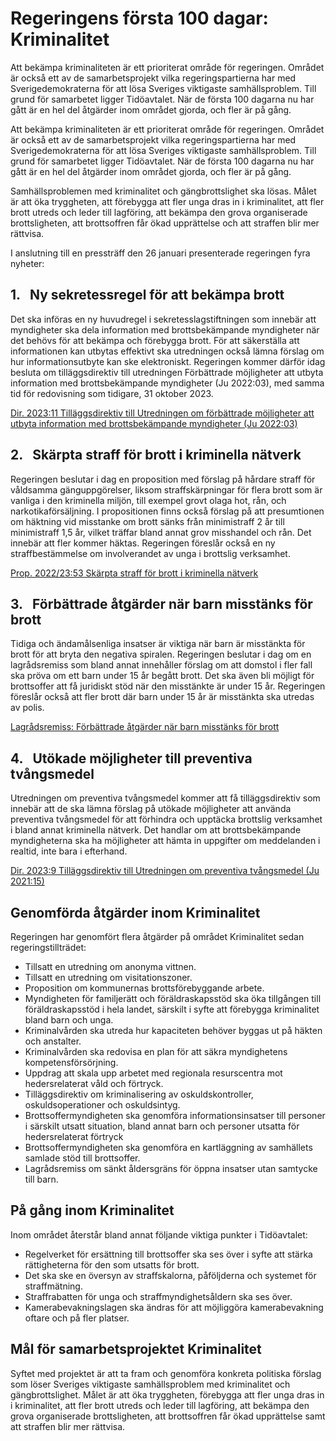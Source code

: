# Regeringens första 100 dagar: Kriminalitet

Att bekämpa kriminaliteten är ett prioriterat område för regeringen. Området är också ett av de samarbetsprojekt vilka regeringspartierna har med Sverigedemokraterna för att lösa Sveriges viktigaste samhällsproblem. Till grund för samarbetet ligger Tidöavtalet. När de första 100 dagarna nu har gått är en hel del åtgärder inom området gjorda, och fler är på gång.

Att bekämpa kriminaliteten är ett prioriterat område för regeringen. Området är också ett av de samarbetsprojekt vilka regeringspartierna har med Sverigedemokraterna för att lösa Sveriges viktigaste samhällsproblem. Till grund för samarbetet ligger Tidöavtalet. När de första 100 dagarna nu har gått är en hel del åtgärder inom området gjorda, och fler är på gång.

Samhällsproblemen med kriminalitet och gängbrottslighet ska lösas. Målet är att öka tryggheten, att förebygga att fler unga dras in i kriminalitet, att fler brott utreds och leder till lagföring, att bekämpa den grova organiserade brottsligheten, att brottsoffren får ökad upprättelse och att straffen blir mer rättvisa.

I anslutning till en pressträff den 26 januari presenterade regeringen fyra nyheter:

## 1.   Ny sekretessregel för att bekämpa brott

Det ska införas en ny huvudregel i sekretesslagstiftningen som innebär att myndigheter ska dela information med brottsbekämpande myndigheter när det behövs för att bekämpa och förebygga brott. För att säkerställa att informationen kan utbytas effektivt ska utredningen också lämna förslag om hur informationsutbyte kan ske elektroniskt. Regeringen kommer därför idag besluta om tilläggsdirektiv till utredningen Förbättrade möjligheter att utbyta information med brottsbekämpande myndigheter (Ju 2022:03), med samma tid för redovisning som tidigare, 31 oktober 2023.

[Dir. 2023:11 Tilläggsdirektiv till Utredningen om förbättrade möjligheter att utbyta information med brottsbekämpande myndigheter (Ju 2022:03)](/rattsliga-dokument/kommittedirektiv/2023/01/dir.-202311 "Dir. 2023:11")

## 2.   Skärpta straff för brott i kriminella nätverk

Regeringen beslutar i dag en proposition med förslag på hårdare straff för våldsamma gänguppgörelser, liksom straffskärpningar för flera brott som är vanliga i den kriminella miljön, till exempel grovt olaga hot, rån, och narkotikaförsäljning. I propositionen finns också förslag på att presumtionen om häktning vid misstanke om brott sänks från minimistraff 2 år till minimistraff 1,5 år, vilket träffar bland annat grov misshandel och rån. Det innebär att fler kommer häktas. Regeringen föreslår också en ny straffbestämmelse om involverandet av unga i brottslig verksamhet.

[Prop. 2022/23:53 Skärpta straff för brott i kriminella nätverk](/rattsliga-dokument/proposition/2023/01/prop.-20222353 "Prop. 2022/23:53")

## 3.   Förbättrade åtgärder när barn misstänks för brott

Tidiga och ändamålsenliga insatser är viktiga när barn är misstänkta för brott för att bryta den negativa spiralen. Regeringen beslutar i dag om en lagrådsremiss som bland annat innehåller förslag om att domstol i fler fall ska pröva om ett barn under 15 år begått brott. Det ska även bli möjligt för brottsoffer att få juridiskt stöd när den misstänkte är under 15 år. Regeringen föreslår också att fler brott där barn under 15 år är misstänkta ska utredas av polis.

[Lagrådsremiss: Förbättrade åtgärder när barn misstänks för brott](/rattsliga-dokument/lagradsremiss/2023/01/forbattrade-atgarder-nar-barn-misstanks-for-brott/ "Lagrådsremiss: Förbättrade åtgärder när barn misstänks för brott")

## 4.   Utökade möjligheter till preventiva tvångsmedel

Utredningen om preventiva tvångsmedel kommer att få tilläggsdirektiv som innebär att de ska lämna förslag på utökade möjligheter att använda preventiva tvångsmedel för att förhindra och upptäcka brottslig verksamhet i bland annat kriminella nätverk. Det handlar om att brottsbekämpande myndigheterna ska ha möjligheter att hämta in uppgifter om meddelanden i realtid, inte bara i efterhand.

[Dir. 2023:9 Tilläggsdirektiv till Utredningen om preventiva tvångsmedel (Ju 2021:15)](/rattsliga-dokument/kommittedirektiv/2023/01/dir.-20239 "Dir. 2023:9")

## Genomförda åtgärder inom Kriminalitet

Regeringen har genomfört flera åtgärder på området Kriminalitet sedan regeringstillträdet:

* Tillsatt en utredning om anonyma vittnen.
* Tillsatt en utredning om visitationszoner.
* Proposition om kommunernas brottsförebyggande arbete.
* Myndigheten för familjerätt och föräldraskapsstöd ska öka tillgången till föräldraskapsstöd i hela landet, särskilt i syfte att förebygga kriminalitet bland barn och unga.
* Kriminalvården ska utreda hur kapaciteten behöver byggas ut på häkten och anstalter.
* Kriminalvården ska redovisa en plan för att säkra myndighetens kompetensförsörjning.
* Uppdrag att skala upp arbetet med regionala resurscentra mot hedersrelaterat våld och förtryck.
* Tilläggsdirektiv om kriminalisering av oskuldskontroller, oskuldsoperationer och oskuldsintyg.
* Brottsoffermyndigheten ska genomföra informationsinsatser till personer i särskilt utsatt situation, bland annat barn och personer utsatta för hedersrelaterat förtryck
* Brottsoffermyndigheten ska genomföra en kartläggning av samhällets samlade stöd till brottsoffer.
* Lagrådsremiss om sänkt åldersgräns för öppna insatser utan samtycke till barn.

## På gång inom Kriminalitet

Inom området återstår bland annat följande viktiga punkter i Tidöavtalet:

* Regelverket för ersättning till brottsoffer ska ses över i syfte att stärka rättigheterna för den som utsatts för brott.
* Det ska ske en översyn av straffskalorna, påföljderna och systemet för straffmätning.
* Straffrabatten för unga och straffmyndighetsåldern ska ses över.
* Kamerabevakningslagen ska ändras för att möjliggöra kamerabevakning oftare och på fler platser.

## Mål för samarbetsprojektet Kriminalitet

Syftet med projektet är att ta fram och genomföra konkreta politiska förslag som löser Sveriges viktigaste samhällsproblem med kriminalitet och gängbrottslighet. Målet är att öka tryggheten, förebygga att fler unga dras in i kriminalitet, att fler brott utreds och leder till lagföring, att bekämpa den grova organiserade brottsligheten, att brottsoffren får ökad upprättelse samt att straffen blir mer rättvisa.
